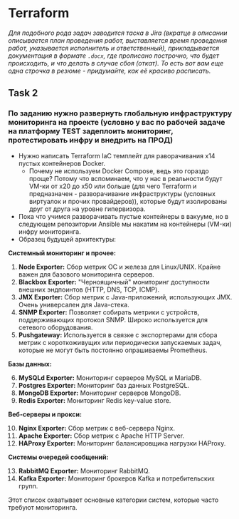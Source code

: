 # Terraform

_Для подобного рода задач заводится таска в Jira (вкратце в описании описывается план проведения работ, выставляется время проведения работ, указывается исполнитель и ответственный), прикладывается документация в формате `.docx`, где прописано построчно, что будет происходить, и что делать в случае сбоя (откат). То есть вот вам еще одна строчка в резюме - придумайте, как её красиво расписать._

## **Task 2**

### По заданию нужно развернуть глобальную инфраструктуру мониторинга на проекте (условно у вас по рабочей задаче на платформу TEST задеплоить мониторинг, протестировать инфру и внедрить на ПРОД)

- Нужно написать Terraform IaC темплейт для раворачивания x14 пустых контейнеров Docker.
  - Почему не используем Docker Compose, ведь это гораздо проще? Потому что вспоминаем, что у нас в реальности будут VM-ки от x20 до x50 или больше (для чего Terraform и предназначен - разворачивание инфраструктуры (условных виртуалок и прочих провайдеров)), которые будут изолированы друг от друга на уровне гипервизора.
- Пока что учимся разворачивать пустые контейнеры в вакууме, но в следующем репозитории Ansible мы накатим на контейнеры (VM-ки) инфру мониторинга.
- Образец будущей архитектуры:

**Системный мониторинг и прочее:**

1. **Node Exporter:** Сбор метрик ОС и железа для Linux/UNIX. Крайне важен для базового мониторинга серверов.
2. **Blackbox Exporter:** "Черноящичный" мониторинг доступности внешних эндпоинтов (HTTP, DNS, TCP, ICMP).
3. **JMX Exporter:** Сбор метрик с Java-приложений, использующих JMX. Очень универсален для Java-стека.
4. **SNMP Exporter:** Позволяет собирать метрики с устройств, поддерживающих протокол SNMP. Широко используется для сетевого оборудования.
5. **Pushgateway:** Используется в связке с экспортерами для сбора метрик с короткоживущих или периодически запускаемых задач, которые не могут быть постоянно опрашиваемы Prometheus.

**Базы данных:**

6.  **MySQLd Exporter:** Мониторинг серверов MySQL и MariaDB.
7.  **Postgres Exporter:** Мониторинг баз данных PostgreSQL.
8.  **MongoDB Exporter:** Мониторинг серверов MongoDB.
9.  **Redis Exporter:** Мониторинг Redis key-value store.

**Веб-серверы и прокси:**

10. **Nginx Exporter:** Сбор метрик с веб-сервера Nginx.
11. **Apache Exporter:** Сбор метрик с Apache HTTP Server.
12. **HAProxy Exporter:** Мониторинг балансировщика нагрузки HAProxy.

**Системы очередей сообщений:**

13. **RabbitMQ Exporter:** Мониторинг RabbitMQ.
14. **Kafka Exporter:** Мониторинг брокеров Kafka и потребительских групп.

Этот список охватывает основные категории систем, которые часто требуют мониторинга.
